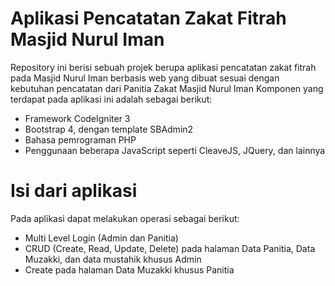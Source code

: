 # Aplikasi Pencatatan Zakat Fitrah Masjid Nurul Iman
Repository ini berisi sebuah projek berupa aplikasi pencatatan zakat fitrah pada Masjid Nurul Iman berbasis web yang dibuat sesuai dengan kebutuhan pencatatan dari Panitia Zakat Masjid Nurul Iman 
Komponen yang terdapat pada aplikasi ini adalah sebagai berikut:
- Framework CodeIgniter 3 
- Bootstrap 4, dengan template SBAdmin2
- Bahasa pemrograman PHP
- Penggunaan beberapa JavaScript seperti CleaveJS, JQuery, dan lainnya

# Isi dari aplikasi
Pada aplikasi dapat melakukan operasi sebagai berikut: 
- Multi Level Login (Admin dan Panitia)
- CRUD (Create, Read, Update, Delete) pada halaman Data Panitia, Data Muzakki, dan data mustahik khusus Admin
- Create pada halaman Data Muzakki khusus Panitia

